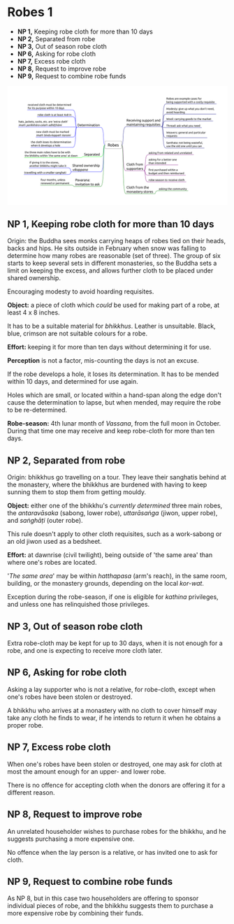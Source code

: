 # Robes 1

-   **NP 1,** Keeping robe cloth for more than 10 days
-   **NP 2,** Separated from robe
-   **NP 3,** Out of season robe cloth
-   **NP 6,** Asking for robe cloth
-   **NP 7,** Excess robe cloth
-   **NP 8,** Request to improve robe
-   **NP 9,** Request to combine robe funds

![Robes](./includes/mindmaps/robes.png)

## NP 1, Keeping robe cloth for more than 10 days

Origin: the Buddha sees monks carrying heaps of robes tied on their heads, backs
and hips. He sits outside in February when snow was falling to determine how
many robes are reasonable (set of three). The group of six starts to keep
several sets in different monasteries, so the Buddha sets a limit on keeping the
excess, and allows further cloth to be placed under shared ownership.

Encouraging modesty to avoid hoarding requisites.

**Object:** a piece of cloth which *could* be used for making part of a
robe, at least 4 x 8 inches.

It has to be a suitable material for *bhikkhus*. Leather is unsuitable.
Black, blue, crimson are not suitable colours for a robe.

**Effort:** keeping it for more than ten days without determining it for
use.

**Perception** is not a factor, mis-counting the days is not an excuse.

If the robe develops a hole, it loses its determination. It has to be
mended within 10 days, and determined for use again.

Holes which are small, or located within a hand-span along the edge
don't cause the determination to lapse, but when mended, may require the
robe to be re-determined.

**Robe-season:** 4th lunar month of *Vassana*, from the full moon in
October. During that time one may receive and keep robe-cloth for more
than ten days.

## NP 2, Separated from robe

Origin: bhikkhus go travelling on a tour. They leave their sanghatis behind at
the monastery, where the bhikkhus are burdened with having to keep sunning them
to stop them from getting mouldy.

**Object:** either one of the bhikkhu's *currently determined* three
main robes, the *antaravāsaka* (sabong, lower robe), *uttarāsaṅga*
(jiwon, upper robe), and *saṅghāṭi* (outer robe).

This rule doesn't apply to other cloth requisites, such as a work-sabong
or an old jiwon used as a bedsheet.

**Effort:** at dawnrise (civil twilight), being outside of 'the same
area' than where one's robes are located.

'*The same area*' may be within *hatthapasa* (arm's reach), in the same
room, building, or the monastery grounds, depending on the local
*kor-wat*.

Exception during the robe-season, if one is eligible for *kathina*
privileges, and unless one has relinquished those privileges.

## NP 3, Out of season robe cloth

Extra robe-cloth may be kept for up to 30 days, when it is not enough
for a robe, and one is expecting to receive more cloth later.

## NP 6, Asking for robe cloth

Asking a lay supporter who is not a relative, for robe-cloth, except
when one's robes have been stolen or destroyed.

A bhikkhu who arrives at a monastery with no cloth to cover himself may
take any cloth he finds to wear, if he intends to return it when he
obtains a proper robe.

## NP 7, Excess robe cloth

When one's robes have been stolen or destroyed, one may ask for cloth at
most the amount enough for an upper- and lower robe.

There is no offence for accepting cloth when the donors are offering it
for a different reason.

## NP 8, Request to improve robe

An unrelated householder wishes to purchase robes for the bhikkhu, and
he suggests purchasing a more expensive one.

No offence when the lay person is a relative, or has invited one to ask
for cloth.

## NP 9, Request to combine robe funds

As NP 8, but in this case two householders are offering to sponsor
individual pieces of robe, and the bhikkhu suggests them to purchase a
more expensive robe by combining their funds.
